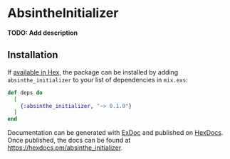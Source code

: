 # AbsintheInitializer

**TODO: Add description**

## Installation

If [available in Hex](https://hex.pm/docs/publish), the package can be installed
by adding `absinthe_initializer` to your list of dependencies in `mix.exs`:

```elixir
def deps do
  [
    {:absinthe_initializer, "~> 0.1.0"}
  ]
end
```

Documentation can be generated with [ExDoc](https://github.com/elixir-lang/ex_doc)
and published on [HexDocs](https://hexdocs.pm). Once published, the docs can
be found at <https://hexdocs.pm/absinthe_initializer>.

